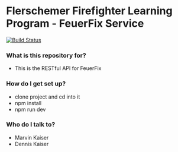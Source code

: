# Flerschemer Firefighter Learning Program - FeuerFix Service #

[![Build Status](https://travis-ci.com/Inventio93/FeuerFixService.svg?token=EzYfE5qpxed5ipLPkJXG&branch=master)](https://travis-ci.com/Inventio93/FeuerFixService)

### What is this repository for? ###

* This is the RESTful API for FeuerFix

### How do I get set up? ###

* clone project and cd into it
* npm install
* npm run dev

### Who do I talk to? ###

* Marvin Kaiser
* Dennis Kaiser
